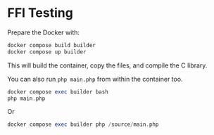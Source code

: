 # FFI Testing

Prepare the Docker with:

```bash
docker compose build builder
docker compose up builder
```

This will build the container, copy the files, and compile the C library.

You can also run `php main.php` from within the container too.

```php
docker compose exec builder bash
php main.php
```

Or

```php
docker compose exec builder php /source/main.php
```

